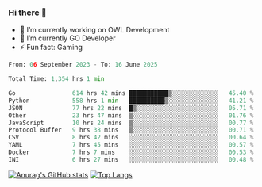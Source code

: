 ### Hi there 👋 

- 🔭 I’m currently working on OWL Development
- 🌱 I’m currently GO Developer
-  ⚡ Fun fact: Gaming
  
  <!--
- 👯 I’m looking to collaborate on ...
- 🤔 I’m looking for help with ...
- 💬 Ask me about ...
- 📫 How to reach me: ...
- 😄 Pronouns: ...
-->

<!--START_SECTION:waka-->

```python
From: 06 September 2023 - To: 16 June 2025

Total Time: 1,354 hrs 1 min

Go                614 hrs 42 mins ███████████▒░░░░░░░░░░░░░   45.40 %
Python            558 hrs 1 min   ██████████▒░░░░░░░░░░░░░░   41.21 %
JSON              77 hrs 22 mins  █▒░░░░░░░░░░░░░░░░░░░░░░░   05.71 %
Other             23 hrs 47 mins  ▒░░░░░░░░░░░░░░░░░░░░░░░░   01.76 %
JavaScript        10 hrs 24 mins  ▒░░░░░░░░░░░░░░░░░░░░░░░░   00.77 %
Protocol Buffer   9 hrs 38 mins   ▒░░░░░░░░░░░░░░░░░░░░░░░░   00.71 %
CSV               8 hrs 42 mins   ░░░░░░░░░░░░░░░░░░░░░░░░░   00.64 %
YAML              7 hrs 45 mins   ░░░░░░░░░░░░░░░░░░░░░░░░░   00.57 %
Docker            7 hrs 7 mins    ░░░░░░░░░░░░░░░░░░░░░░░░░   00.53 %
INI               6 hrs 27 mins   ░░░░░░░░░░░░░░░░░░░░░░░░░   00.48 %
```

<!--END_SECTION:waka-->

[![Anurag's GitHub stats](https://github-readme-stats.vercel.app/api?username=aebalz&show_icons=true&theme=codeSTACKr)](https://github.com/anuraghazra/github-readme-stats)
[![Top Langs](https://github-readme-stats.vercel.app/api/top-langs/?username=aebalz&layout=compact&card_width=350&theme=codeSTACKr)](https://github.com/anuraghazra/github-readme-stats)
<!-- [![Readme Card](https://github-readme-stats.vercel.app/api/pin/?username=aebalz&repo=go-gin-gone&show_owner=true)](https://github.com/anuraghazra/github-readme-stats)-->
